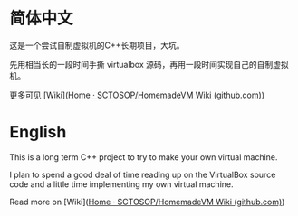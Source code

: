 # 简体中文

这是一个尝试自制虚拟机的C++长期项目，大坑。

先用相当长的一段时间手撕 virtualbox 源码，再用一段时间实现自己的自制虚拟机。

更多可见 [Wiki]([Home · SCTOSOP/HomemadeVM Wiki (github.com)](https://github.com/SCTOSOP/HomemadeVM/wiki))

# English

This is a long term C++ project to try to make your own virtual machine.

I plan to spend a good deal of time reading up on the VirtualBox source code and a little time implementing my own virtual machine.

Read more on [Wiki]([Home · SCTOSOP/HomemadeVM Wiki (github.com)](https://github.com/SCTOSOP/HomemadeVM/wiki))